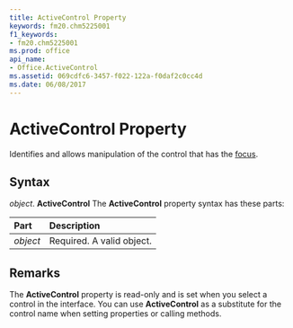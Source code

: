 ```yaml
---
title: ActiveControl Property
keywords: fm20.chm5225001
f1_keywords:
- fm20.chm5225001
ms.prod: office
api_name:
- Office.ActiveControl
ms.assetid: 069cdfc6-3457-f022-122a-f0daf2c0cc4d
ms.date: 06/08/2017
---
```



# ActiveControl Property



Identifies and allows manipulation of the control that has the [focus](../../Glossary/vbe-glossary.md).

## Syntax

_object_. **ActiveControl**
The  **ActiveControl** property syntax has these parts:


|**Part**|**Description**|
|:-----|:-----|
| _object_|Required. A valid object.|

## Remarks

The  **ActiveControl** property is read-only and is set when you select a control in the interface. You can use **ActiveControl** as a substitute for the control name when setting properties or calling methods.

